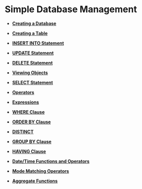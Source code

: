 # Simple Database Management<a name="EN-US_TOPIC_0000001178149042"></a>

-   **[Creating a Database](creating-a-database.md)**  

-   **[Creating a Table](creating-a-table.md)**  

-   **[INSERT INTO Statement](insert-into-statement.md)**  

-   **[UPDATE Statement](update-statement.md)**  

-   **[DELETE Statement](delete-statement.md)**  

-   **[Viewing Objects](viewing-objects.md)**  

-   **[SELECT Statement](select-statement.md)**  

-   **[Operators](operators.md)**  

-   **[Expressions](expressions.md)**  

-   **[WHERE Clause](where-clause.md)**  

-   **[ORDER BY Clause](order-by-clause.md)**  

-   **[DISTINCT](distinct.md)**  

-   **[GROUP BY Clause](group-by-clause.md)**  

-   **[HAVING Clause](having-clause.md)**  

-   **[Date/Time Functions and Operators](date-time-functions-and-operators.md)**  

-   **[Mode Matching Operators](mode-matching-operators.md)**  

-   **[Aggregate Functions](aggregate-functions.md)**  


